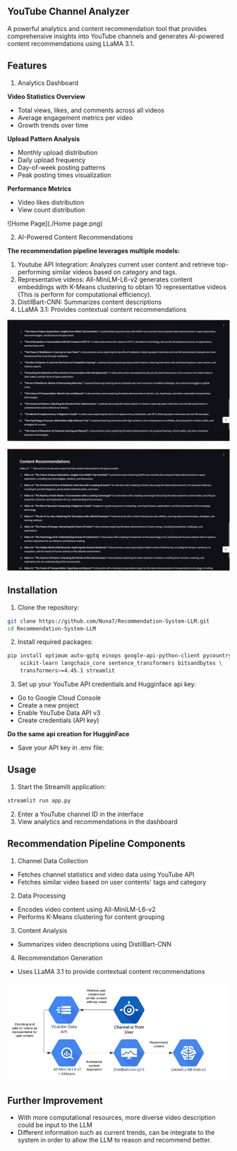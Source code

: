 ## YouTube Channel Analyzer
A powerful analytics and content recommendation tool that provides comprehensive insights into YouTube channels and generates AI-powered content recommendations using LLaMA 3.1.

## Features

1. Analytics Dashboard

**Video Statistics Overview**

- Total views, likes, and comments across all videos
- Average engagement metrics per video
- Growth trends over time


**Upload Pattern Analysis**

- Monthly upload distribution
- Daily upload frequency
- Day-of-week posting patterns
- Peak posting times visualization


**Performance Metrics**

- Video likes distribution
- View count distribution

![Home Page](./Home page.png)

2. AI-Powered Content Recommendations

**The recommendation pipeline leverages multiple models:**

1. Youtube API Integration: Analyzes current user content and retrieve top-performing similar videos based on category and tags.
2. Representative videos: All-MiniLM-L6-v2 generates content embeddings with K-Means clustering to obtain 10 representative videos (This is perform for computational efficiency).
3. DistilBart-CNN: Summarizes content descriptions
4. LLaMA 3.1: Provides contextual content recommendations

![Recommendation 1](./Recommendation_1.png)

![Recommendation 2](./Recommendation_2.png)

## Installation

1. Clone the repository:

```bash
git clone https://github.com/Nuna7/Recommendation-System-LLM.git
cd Recommendation-System-LLM
```
2. Install required packages:

```bash
pip install optimum auto-gptq einops google-api-python-client pycountry \
    scikit-learn langchain_core sentence_transformers bitsandbytes \
    transformers>=4.45.1 streamlit
```

3. Set up your YouTube API credentials and Hugginface api key:

- Go to Google Cloud Console
- Create a new project
- Enable YouTube Data API v3
- Create credentials (API key)

**Do the same api creation for HugginFace**

- Save your API key in .env file:

## Usage

1. Start the Streamlit application:

```bash
streamlit run app.py
```

2. Enter a YouTube channel ID in the interface
3. View analytics and recommendations in the dashboard

## Recommendation Pipeline Components

1. Channel Data Collection

- Fetches channel statistics and video data using YouTube API
- Fetches similar video based on user contents' tags and category

2. Data Processing

- Encodes video content using All-MiniLM-L6-v2
- Performs K-Means clustering for content grouping

3. Content Analysis

- Summarizes video descriptions using DistilBart-CNN

4. Recommendation Generation

- Uses LLaMA 3.1 to provide contextual content recommendations

![Recommendation System Pipeline](./Recommedation_pipeline.png)

## Further Improvement
- With more computational resources, more diverse video description could be input to the LLM
- Different information such as current trends, can be integrate to the system in order to allow the LLM to reason and recommend better.

